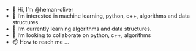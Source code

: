 - 👋 Hi, I’m @heman-oliver
- 👀 I’m interested in machine learning, python, c++, algorithms and data structures.
- 🌱 I’m currently learning algorithms and data structures.
- 💞️ I’m looking to collaborate on python, c++, algorithms
- 📫 How to reach me ...

<!---
heman-oliver/heman-oliver is a ✨ special ✨ repository because its `README.md` (this file) appears on your GitHub profile.
You can click the Preview link to take a look at your changes.
--->
